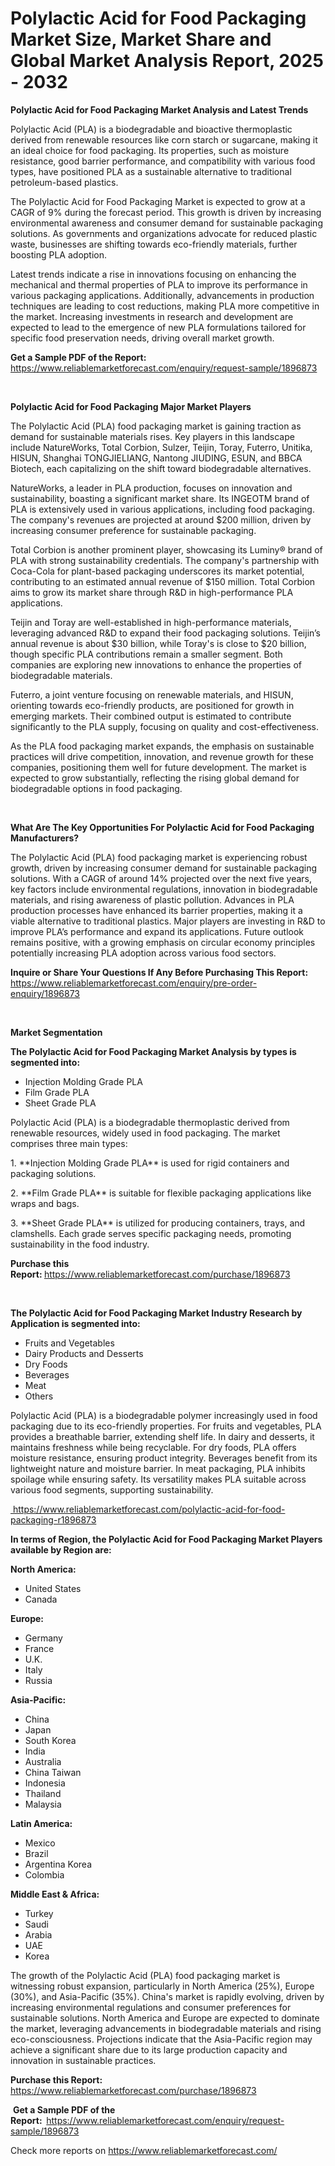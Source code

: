 <p><h1>Polylactic Acid for Food Packaging Market Size, Market Share and Global Market Analysis Report, 2025 - 2032</h1></p><p><strong>Polylactic Acid for Food Packaging Market Analysis and Latest Trends</strong></p>
<p><p>Polylactic Acid (PLA) is a biodegradable and bioactive thermoplastic derived from renewable resources like corn starch or sugarcane, making it an ideal choice for food packaging. Its properties, such as moisture resistance, good barrier performance, and compatibility with various food types, have positioned PLA as a sustainable alternative to traditional petroleum-based plastics. </p><p>The Polylactic Acid for Food Packaging Market is expected to grow at a CAGR of 9% during the forecast period. This growth is driven by increasing environmental awareness and consumer demand for sustainable packaging solutions. As governments and organizations advocate for reduced plastic waste, businesses are shifting towards eco-friendly materials, further boosting PLA adoption. </p><p>Latest trends indicate a rise in innovations focusing on enhancing the mechanical and thermal properties of PLA to improve its performance in various packaging applications. Additionally, advancements in production techniques are leading to cost reductions, making PLA more competitive in the market. Increasing investments in research and development are expected to lead to the emergence of new PLA formulations tailored for specific food preservation needs, driving overall market growth.</p></p>
<p><strong>Get a Sample PDF of the Report:&nbsp;</strong> <a href="https://www.reliablemarketforecast.com/enquiry/request-sample/1896873?utm_campaign=3078&utm_medium=2&utm_source=Github&utm_content=ia&utm_term=03042025&utm_id=polylactic-acid-for-food-packaging">https://www.reliablemarketforecast.com/enquiry/request-sample/1896873</a></p>
<p>&nbsp;</p>
<p><strong>Polylactic Acid for Food Packaging Major Market Players</strong></p>
<p><p>The Polylactic Acid (PLA) food packaging market is gaining traction as demand for sustainable materials rises. Key players in this landscape include NatureWorks, Total Corbion, Sulzer, Teijin, Toray, Futerro, Unitika, HISUN, Shanghai TONGJIELIANG, Nantong JIUDING, ESUN, and BBCA Biotech, each capitalizing on the shift toward biodegradable alternatives.</p><p>NatureWorks, a leader in PLA production, focuses on innovation and sustainability, boasting a significant market share. Its INGEOTM brand of PLA is extensively used in various applications, including food packaging. The company's revenues are projected at around $200 million, driven by increasing consumer preference for sustainable packaging.</p><p>Total Corbion is another prominent player, showcasing its Luminy® brand of PLA with strong sustainability credentials. The company's partnership with Coca-Cola for plant-based packaging underscores its market potential, contributing to an estimated annual revenue of $150 million. Total Corbion aims to grow its market share through R&D in high-performance PLA applications.</p><p>Teijin and Toray are well-established in high-performance materials, leveraging advanced R&D to expand their food packaging solutions. Teijin’s annual revenue is about $30 billion, while Toray's is close to $20 billion, though specific PLA contributions remain a smaller segment. Both companies are exploring new innovations to enhance the properties of biodegradable materials.</p><p>Futerro, a joint venture focusing on renewable materials, and HISUN, orienting towards eco-friendly products, are positioned for growth in emerging markets. Their combined output is estimated to contribute significantly to the PLA supply, focusing on quality and cost-effectiveness.</p><p>As the PLA food packaging market expands, the emphasis on sustainable practices will drive competition, innovation, and revenue growth for these companies, positioning them well for future development. The market is expected to grow substantially, reflecting the rising global demand for biodegradable options in food packaging.</p></p>
<p>&nbsp;</p>
<p><strong>What Are The Key Opportunities For Polylactic Acid for Food Packaging Manufacturers?</strong></p>
<p><p>The Polylactic Acid (PLA) food packaging market is experiencing robust growth, driven by increasing consumer demand for sustainable packaging solutions. With a CAGR of around 14% projected over the next five years, key factors include environmental regulations, innovation in biodegradable materials, and rising awareness of plastic pollution. Advances in PLA production processes have enhanced its barrier properties, making it a viable alternative to traditional plastics. Major players are investing in R&D to improve PLA’s performance and expand its applications. Future outlook remains positive, with a growing emphasis on circular economy principles potentially increasing PLA adoption across various food sectors.</p></p>
<p><strong>Inquire or Share Your Questions If Any Before Purchasing This Report:</strong> <a href="https://www.reliablemarketforecast.com/enquiry/pre-order-enquiry/1896873?utm_campaign=3078&utm_medium=2&utm_source=Github&utm_content=ia&utm_term=03042025&utm_id=polylactic-acid-for-food-packaging">https://www.reliablemarketforecast.com/enquiry/pre-order-enquiry/1896873</a></p>
<p>&nbsp;</p>
<p><strong>Market Segmentation</strong></p>
<p><strong>The Polylactic Acid for Food Packaging Market Analysis by types is segmented into:</strong></p>
<p><ul><li>Injection Molding Grade PLA</li><li>Film Grade PLA</li><li>Sheet Grade PLA</li></ul></p>
<p><p>Polylactic Acid (PLA) is a biodegradable thermoplastic derived from renewable resources, widely used in food packaging. The market comprises three main types: </p><p>1. **Injection Molding Grade PLA** is used for rigid containers and packaging solutions. </p><p>2. **Film Grade PLA** is suitable for flexible packaging applications like wraps and bags. </p><p>3. **Sheet Grade PLA** is utilized for producing containers, trays, and clamshells. Each grade serves specific packaging needs, promoting sustainability in the food industry.</p></p>
<p><strong>Purchase this Report:&nbsp;</strong><a href="https://www.reliablemarketforecast.com/purchase/1896873?utm_campaign=3078&utm_medium=2&utm_source=Github&utm_content=ia&utm_term=03042025&utm_id=polylactic-acid-for-food-packaging">https://www.reliablemarketforecast.com/purchase/1896873</a></p>
<p>&nbsp;</p>
<p><strong>The Polylactic Acid for Food Packaging Market Industry Research by Application is segmented into:</strong></p>
<p><ul><li>Fruits and Vegetables</li><li>Dairy Products and Desserts</li><li>Dry Foods</li><li>Beverages</li><li>Meat</li><li>Others</li></ul></p>
<p><p>Polylactic Acid (PLA) is a biodegradable polymer increasingly used in food packaging due to its eco-friendly properties. For fruits and vegetables, PLA provides a breathable barrier, extending shelf life. In dairy and desserts, it maintains freshness while being recyclable. For dry foods, PLA offers moisture resistance, ensuring product integrity. Beverages benefit from its lightweight nature and moisture barrier. In meat packaging, PLA inhibits spoilage while ensuring safety. Its versatility makes PLA suitable across various food segments, supporting sustainability.</p></p>
<p><a href="https://www.reliablemarketforecast.com/polylactic-acid-for-food-packaging-r1896873?utm_campaign=3078&utm_medium=2&utm_source=Github&utm_content=ia&utm_term=03042025&utm_id=polylactic-acid-for-food-packaging">&nbsp;https://www.reliablemarketforecast.com/polylactic-acid-for-food-packaging-r1896873</a></p>
<p><strong>In terms of Region, the Polylactic Acid for Food Packaging Market Players available by Region are:</strong></p>
<p>
    <p> <strong> North America: </strong>
        <ul>
            <li>United States</li>
            <li>Canada</li>
        </ul>
        </p> 
    <p> <strong> Europe: </strong>
        <ul>
            <li>Germany</li>
            <li>France</li>
            <li>U.K.</li>
            <li>Italy</li>
            <li>Russia</li>
        </ul>
        </p> 
    <p> <strong> Asia-Pacific: </strong>
        <ul>
            <li>China</li>
            <li>Japan</li>
            <li>South Korea</li>
            <li>India</li>
            <li>Australia</li>
            <li>China Taiwan</li>
            <li>Indonesia</li>
            <li>Thailand</li>
            <li>Malaysia</li>
        </ul>
        </p> 
    <p> <strong> Latin America: </strong>
        <ul>
            <li>Mexico</li>
            <li>Brazil</li>
            <li>Argentina Korea</li>
            <li>Colombia</li>
        </ul>
        </p> 
    <p> <strong> Middle East & Africa: </strong>
        <ul>
            <li>Turkey</li>
            <li>Saudi</li>
            <li>Arabia</li>
            <li>UAE</li>
            <li>Korea</li>
        </ul>
    </p>
    </p>
<p><p>The growth of the Polylactic Acid (PLA) food packaging market is witnessing robust expansion, particularly in North America (25%), Europe (30%), and Asia-Pacific (35%). China's market is rapidly evolving, driven by increasing environmental regulations and consumer preferences for sustainable solutions. North America and Europe are expected to dominate the market, leveraging advancements in biodegradable materials and rising eco-consciousness. Projections indicate that the Asia-Pacific region may achieve a significant share due to its large production capacity and innovation in sustainable practices.</p></p>
<p><strong>Purchase this Report: </strong><a href="https://www.reliablemarketforecast.com/purchase/1896873?utm_campaign=3078&utm_medium=2&utm_source=Github&utm_content=ia&utm_term=03042025&utm_id=polylactic-acid-for-food-packaging">https://www.reliablemarketforecast.com/purchase/1896873</a></p>
<p>&nbsp;<strong>Get a Sample PDF of the Report:&nbsp;&nbsp;</strong><a href="https://www.reliablemarketforecast.com/enquiry/request-sample/1896873?utm_campaign=3078&utm_medium=2&utm_source=Github&utm_content=ia&utm_term=03042025&utm_id=polylactic-acid-for-food-packaging">https://www.reliablemarketforecast.com/enquiry/request-sample/1896873</a></p>
<p><strong></strong></p>
<p>Check more reports on <a href="https://www.reliablemarketforecast.com/?utm_campaign=3078&utm_medium=2&utm_source=Github&utm_content=ia&utm_term=03042025&utm_id=polylactic-acid-for-food-packaging">https://www.reliablemarketforecast.com/</a></p>